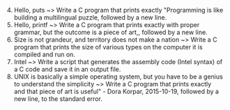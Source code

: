 4. Hello, puts ~> Write a C program that prints exactly "Programming is like building a multilingual puzzle, followed by a new line.
5. Hello, printf ~> Write a C program that prints exactly with proper grammar, but the outcome is a piece of art,, followed by a new line.
6. Size is not grandeur, and territory does not make a nation ~> Write a C program that prints the size of various types on the computer it is compiled and run on.
7. Intel ~> Write a script that generates the assembly code (Intel syntax) of a C code and save it in an output file.
8. UNIX is basically a simple operating system, but you have to be a genius to understand the simplicity ~> Write a C program that prints exactly and that piece of art is useful" - Dora Korpar, 2015-10-19, followed by a new line, to the standard error.

